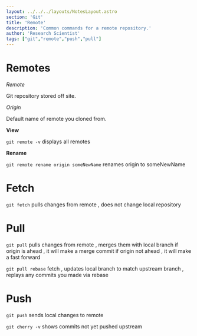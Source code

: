 ```yaml
---
layout: ../../../layouts/NotesLayout.astro
section: 'Git'
title: 'Remote'
description: 'Common commands for a remote repository.'
author: 'Research Scientist'
tags: ["git","remote","push","pull"]
---
```


# Remotes

*Remote*

Git repository stored off site.

*Origin*

Default name of remote you cloned from.

**View**

`git remote -v` displays all remotes

**Rename**

`git remote rename origin someNewName` renames origin to someNewName

# Fetch

`git fetch` pulls changes from remote , does not change local repository

# Pull

`git pull` pulls changes from remote , merges them with local branch
if origin is ahead , it will make a merge commit
if origin not ahead , it will make a fast forward

`git pull rebase` fetch , updates local branch to match upstream branch , replays any commits you made via rebase

# Push

`git push` sends local changes to remote

`git cherry -v` shows commits not yet pushed upstream